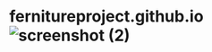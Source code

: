 # fernitureproject.github.io![screenshot (2)](https://user-images.githubusercontent.com/114466825/230545389-14174cde-4046-4db9-9a9d-ceda1630ec44.png)
